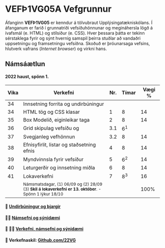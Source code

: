 # VEFÞ1VG05A Vefgrunnur

Áfanginn **VEFÞ1VG05** er kenndur á tölvubraut Upplýsingatækniskólans. Í áfanganum er farið í grunnatriði vefsíðuhönnunar og megináhersla lögð á ívafsmál (e. HTML) og stílsíður (e. CSS). Hver þessara þátta er tekinn sérstaklega fyrir og sýnt hvernig samspil þeirra stuðlar að vandaðri uppsetningu og framsetningu vefsíðna. Skoðuð er þróunarsaga vefsins, hlutverk vafrans (_Internet browser_) og virkni hans.

## Námsáætlun 

#### 2022 haust, spönn 1. 

| Vika  | Verkefni  | Nr. | Tímar | Vægi % |
|---|---|---|---|---|
| 34  | Innsetning forrita og undirbúningur  |   |  |  |
| 34  | HTML tög og CSS klasar | 1 | 8  | 14  |
| 35  | Box Modelið, eiginleikar taga | 2  | 8  | 14  |
| 36  | Grid skipulag vefsíðu og | 3.1  | 6<sup>1</sup> |  |
| 37  | Svegjanleg vefhönnun | 3.2  | 8  | 14  |
| 38  | Efnisyfirlit, listar og staðsetning efnis | 4  | 8  | 14  |
| 39  | Myndvinnsla fyrir vefsíður | 5  | 6<sup>2</sup> | 14  |
| 40  | Leturgerðir og innsetning miðla | 6  | 8 | 14  |
| 41  | Lokaverkefni | 7 | 8<sup>3</sup> | 16  |
|   | <sub>Námsmatsdagar, (1) 06/09 og (2) 28/09<br>(3) **Skil á lokaverkefni er 13. október**. - Spönn 1 lýkur  18/10 </sub> |  |  | 100%  |

#### 👋 [Undirbúningur og bjargir](https://github.com/vefgrunnur/Namsefni/wiki)

#### 👩‍💻 [Námsefni og sýnidæmi](https://github.com/vefgrunnur/namsefni/)

#### 🧙 👩‍💻 [Verkefni, námsefni og sýnidæmi](https://github.com/vefgrunnur/namsefni/)

#### 🌈 Verkefnaskil: [Github.com/22VG](https://github.com/22vg)




